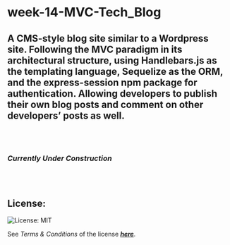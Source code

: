 # week-14-MVC-Tech_Blog

## A CMS-style blog site similar to a Wordpress site.  Following the MVC paradigm in its architectural structure, using Handlebars.js as the templating language, Sequelize as the ORM, and the express-session npm package for authentication.  Allowing developers to publish their own blog posts and comment on other developers’ posts as well.

<br><br>

### ***Currently Under Construction***

<br><br>

## License:

![License: MIT](https://img.shields.io/badge/license-MIT-brightgreen)
  
See *Terms & Conditions* of the license [***here***](https://opensource.org/licenses/MIT).